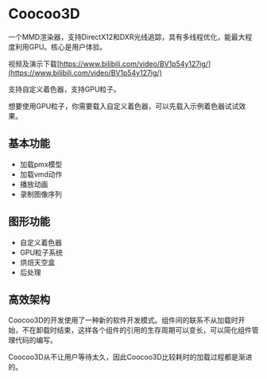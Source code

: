 # Coocoo3D
一个MMD渲染器，支持DirectX12和DXR光线追踪，具有多线程优化，能最大程度利用GPU。核心是用户体验。

视频及演示下载[https://www.bilibili.com/video/BV1p54y127ig/](https://www.bilibili.com/video/BV1p54y127ig/)

支持自定义着色器，支持GPU粒子。

想要使用GPU粒子，你需要载入自定义着色器，可以先载入示例着色器试试效果。
## 基本功能
* 加载pmx模型
* 加载vmd动作
* 播放动画
* 录制图像序列
## 图形功能
* 自定义着色器
* GPU粒子系统
* 烘焙天空盒
* 后处理
## 高效架构
Coocoo3D的开发使用了一种新的软件开发模式。组件间的联系不从加载时开始，不在卸载时结束，这样各个组件的引用的生存周期可以变长，可以简化组件管理代码的编写。

Coocoo3D从不让用户等待太久，因此Coocoo3D比较耗时的加载过程都是渐进的。

